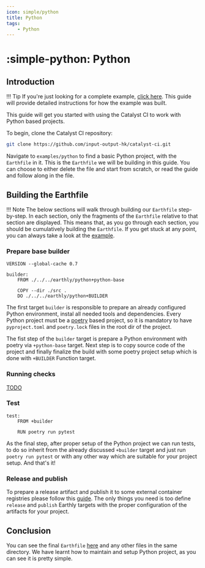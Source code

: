 ```yaml
---
icon: simple/python
title: Python
tags: 
    - Python
---
```


<!-- markdownlint-disable single-h1 -->
# :simple-python: Python
<!-- markdownlint-enable single-h1 -->

## Introduction

<!-- markdownlint-disable max-one-sentence-per-line -->
!!! Tip
    If you're just looking for a complete example,
    [click here](https://github.com/input-output-hk/catalyst-ci/blob/master/examples/python/Earthfile).
    This guide will provide detailed instructions for how the example was built.
<!-- markdownlint-enable max-one-sentence-per-line -->

This guide will get you started with using the Catalyst CI to work with Python based projects.

To begin, clone the Catalyst CI repository:

```bash
git clone https://github.com/input-output-hk/catalyst-ci.git
```

Navigate to `examples/python` to find a basic Python project, with the `Earthfile` in it.
This is the `Earthfile` we will be building in this guide.
You can choose to either delete the file and start from scratch,
or read the guide and follow along in the file.

## Building the Earthfile

<!-- markdownlint-disable max-one-sentence-per-line -->
!!! Note
    The below sections will walk through building our `Earthfile` step-by-step.
    In each section, only the fragments of the `Earthfile` relative to that section are displayed.
    This means that, as you go through each section, you should be cumulatively building the `Earthfile`.
    If you get stuck at any point, you can always take a look at the
    [example](https://github.com/input-output-hk/catalyst-ci/blob/master/examples/python/Earthfile).
<!-- markdownlint-enable max-one-sentence-per-line -->

### Prepare base builder

```Earthfile
VERSION --global-cache 0.7

builder:
    FROM ./../../earthly/python+python-base

    COPY --dir ./src .
    DO ./../../earthly/python+BUILDER
```

The first target `builder` is responsible to prepare an already configured Python environment,
instal all needed tools and dependencies.
Every Python project must be a [poetry](https://python-poetry.org) based project,
so it is mandatory to have `pyproject.toml` and `poetry.lock` files in the root dir of the project.

The fist step of the `builder` target is prepare a Python environment
with poetry via `+python-base` target.
Next step is to copy source code of the project and finally finalize the build
with some poetry project setup which is done with `+BUILDER` Function target.

### Running checks

[TODO](https://github.com/input-output-hk/catalyst-ci/issues/98)

### Test

```Earthfile
test:
    FROM +builder

    RUN poetry run pytest
```

As the final step, after proper setup of the Python project we can run tests,
to do so
inherit from the already discussed `+builder` target and just run `poetry run pytest`
or with any other way which are suitable for your project setup.
And that's it!

### Release and publish

To prepare a release artifact and publish it to some external container registries
please follow this [guide](./../../onboarding/index.md).
The only things you need is too define `release` and `publish` Earthly targets
with the proper configuration of the artifacts for your project.

## Conclusion

You can see the final `Earthfile` [here](https://github.com/input-output-hk/catalyst-ci/blob/master/examples/python/Earthfile)
and any other files in the same directory.
We have learnt how to maintain and setup Python project, as you can see it is pretty simple.
